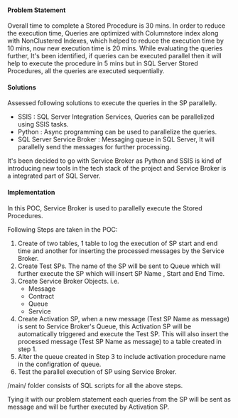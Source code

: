 #### Problem Statement
Overall time to complete a Stored Procedure is 30 mins. In order to reduce the execution time, Queries are optimized with Columnstore index along with NonClustered Indexes, which helped to reduce the execution time by 10 mins, now new execution time is 20 mins. While evaluating the queries further, It's been identified, if queries can be executed parallel then it will help to execute the procedure in 5 mins but in SQL Server Stored Procedures, all the queries are executed sequentially.


#### Solutions
Assessed following solutions to execute the queries in the SP parallelly.
 - SSIS : SQL Server Integration Services, Queries can be parallelized using SSIS tasks.
 - Python : Async programming can be used to parallelize the queries.
 - SQL Server Service Broker : Messaging queue in SQL Server, It will parallelly send the messages for further processing.

It's been decided to go with Service Broker as Python and SSIS is kind of introducing new tools in the tech stack of the project and Service Broker is a integrated part of SQL Server. 


#### Implementation
In this POC, Service Broker is used to parallelly execute the Stored Procedures. 

Following Steps are taken in the POC:
1. Create of two tables, 1 table to log the execution of SP start and end time and another for inserting the processed messages by the Service Broker.
2. Create Test SPs. The name of the SP will be sent to Queue which will further execute the SP which will insert SP Name , Start and End Time.
3. Create Service Broker Objects. i.e.
     - Message
     - Contract
     - Queue
     - Service
 4. Create Activation SP, when a new message (Test SP Name as message) is sent to Service Broker's Queue, this Activation SP will be automatically triggered and execute the Test SP. This will also insert the processed message (Test SP Name as message) to a table created in step 1. 
 5. Alter the queue created in Step 3 to include activation procedure name in the configration of queue.
 6. Test the parallel execution of SP using Service Broker.

/main/ folder consists of SQL scripts for all the above steps.

Tying it with our problem statement each queries from the SP will be sent as message and will be further executed by Activation SP.